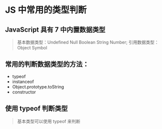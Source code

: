 # JS 中常用的类型判断

## JavaScript 具有 7 中内置数据类型

> 基本数据类型：Undefined Null Boolean String Number;
> 引用数据类型：Object Symbol

## 常用的判断数据类型的方法：

- typeof
- instanceof
- Object.prototype.toString
- constructor

## 使用 typeof 判断类型

> 基本类型可以使用 typeof 来判断
